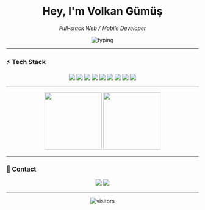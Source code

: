 <!-- Modern / Dark themed GitHub Profile README -->

<h1 align="center"> Hey, I'm <strong>Volkan Gümüş</strong></h1>

<p align="center">
  <em>Full-stack Web / Mobile Developer</em>
</p>

<p align="center">
  <img src="https://readme-typing-svg.herokuapp.com?font=Fira+Code&size=24&duration=3000&pause=1000&color=7F9CF5&center=true&vCenter=true&width=720&lines=Software+Full-Stack+Developer;React+%2F+Next.js+%2F+C%23+%2F+WPF;Mobile+with+React+Native+%2F+Android+Studio;UI+Design+with+Figma" alt="typing">
</p>


---

### ⚡ Tech Stack
<p align="center">
  <img src="https://img.shields.io/badge/React-20232A?logo=react&logoColor=61DAFB" />
  <img src="https://img.shields.io/badge/Next.js-000000?logo=next.js&logoColor=white" />
  <img src="https://img.shields.io/badge/C%23-239120?logo=csharp&logoColor=white" />
  <img src="https://img.shields.io/badge/WPF-512BD4?logo=dotnet&logoColor=white" />
  <img src="https://img.shields.io/badge/Kotlin-7F52FF?logo=kotlin&logoColor=white" />
  <img src="https://img.shields.io/badge/Android_Studio-3DDC84?logo=androidstudio&logoColor=white" />
  <img src="https://img.shields.io/badge/Figma-F24E1E?logo=figma&logoColor=white" />
  <img src="https://img.shields.io/badge/Tailwind_CSS-0F172A?logo=tailwindcss&logoColor=38BDF8" />
  <img src="https://img.shields.io/badge/Prisma-2D3748?logo=prisma&logoColor=white" />
</p>

--- 

<p align="center">
  <img src="https://github-readme-stats.vercel.app/api?username=vlkngum&show_icons=true&theme=tokyonight&hide_border=true" height="150" />
  <img src="https://github-readme-stats.vercel.app/api/top-langs/?username=vlkngum&layout=compact&theme=tokyonight&hide_border=true" height="150" />
</p>

---

### 🔗 Contact
<p align="center">
  <a href="mailto:volkan@moriayazilim.com"><img src="https://img.shields.io/badge/Email-D14836?logo=gmail&logoColor=white" /></a>
  <a href="https://www.linkedin.com/in/volkan-g%C3%BCm%C3%BC%C5%9F-987617304/"><img src="https://img.shields.io/badge/LinkedIn-0A66C2?logo=linkedin&logoColor=white" /></a>
</p>

---

<p align="center">
  <img src="https://visitor-badge.laobi.icu/badge?page_id=vlkngum.vlkngum&right_color=black" alt="visitors"/>
</p>
